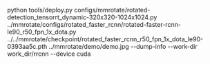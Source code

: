 python tools/deploy.py configs/mmrotate/rotated-detection_tensorrt_dynamic-320x320-1024x1024.py ../mmrotate/configs/rotated_faster_rcnn/rotated-faster-rcnn-le90_r50_fpn_1x_dota.py ../../mmrotate/checkpoint/rotated_faster_rcnn_r50_fpn_1x_dota_le90-0393aa5c.pth ../mmrotate/demo/demo.jpg --dump-info --work-dir work_dir/rrcnn --device cuda